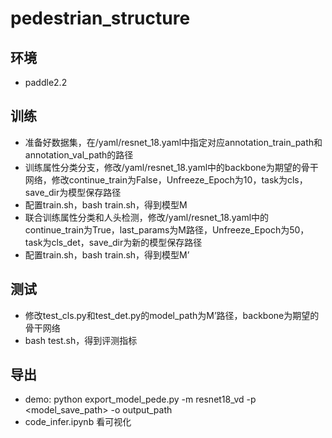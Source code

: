 # pedestrian_structure
## 环境
- paddle2.2

## 训练
- 准备好数据集，在/yaml/resnet_18.yaml中指定对应annotation_train_path和annotation_val_path的路径
- 训练属性分类分支，修改/yaml/resnet_18.yaml中的backbone为期望的骨干网络，修改continue_train为False，Unfreeze_Epoch为10，task为cls，save_dir为模型保存路径
- 配置train.sh，bash train.sh，得到模型M
- 联合训练属性分类和人头检测，修改/yaml/resnet_18.yaml中的continue_train为True，last_params为M路径，Unfreeze_Epoch为50，task为cls_det，save_dir为新的模型保存路径
- 配置train.sh，bash train.sh，得到模型M’

## 测试
- 修改test_cls.py和test_det.py的model_path为M’路径，backbone为期望的骨干网络
- bash test.sh，得到评测指标

## 导出
- demo: python export_model_pede.py -m resnet18_vd -p <model_save_path> -o output_path
- code_infer.ipynb 看可视化
